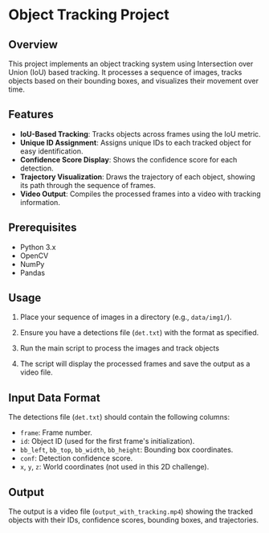 # Object Tracking Project

## Overview
This project implements an object tracking system using Intersection over Union (IoU) based tracking. It processes a sequence of images, tracks objects based on their bounding boxes, and visualizes their movement over time.

## Features
- **IoU-Based Tracking**: Tracks objects across frames using the IoU metric.
- **Unique ID Assignment**: Assigns unique IDs to each tracked object for easy identification.
- **Confidence Score Display**: Shows the confidence score for each detection.
- **Trajectory Visualization**: Draws the trajectory of each object, showing its path through the sequence of frames.
- **Video Output**: Compiles the processed frames into a video with tracking information.

## Prerequisites
- Python 3.x
- OpenCV
- NumPy
- Pandas   


## Usage
1. Place your sequence of images in a directory (e.g., `data/img1/`).
2. Ensure you have a detections file (`det.txt`) with the format as specified.
3. Run the main script to process the images and track objects  


4. The script will display the processed frames and save the output as a video file.

## Input Data Format
The detections file (`det.txt`) should contain the following columns:
- `frame`: Frame number.
- `id`: Object ID (used for the first frame's initialization).
- `bb_left`, `bb_top`, `bb_width`, `bb_height`: Bounding box coordinates.
- `conf`: Detection confidence score.
- `x`, `y`, `z`: World coordinates (not used in this 2D challenge).

## Output
The output is a video file (`output_with_tracking.mp4`) showing the tracked objects with their IDs, confidence scores, bounding boxes, and trajectories.

